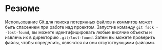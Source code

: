 # Резюме

Использование Git для поиска потерянных файлов и коммитов может быть спасением при работе над проектом. Запустив команду `git fsck --lost-found`, вы можете идентифицировать любые висячие объекты и извлечь их в директорию `.git/lost-found`. Затем вы можете проверить файлы, чтобы определить, являются ли они отсутствующими файлами.

